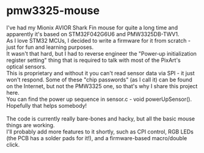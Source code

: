 # pmw3325-mouse

I've had my Mionix AVIOR Shark Fin mouse for quite a long time and apparently it's based on STM32F042G6U6 and PMW3325DB-TWV1.\
As I love STM32 MCUs, I decided to write a firmware for it from scratch - just for fun and learning purposes.\
It wasn't that hard, but I had to reverse engineer the "Power‐up initialization register setting" thing that is required to talk with most of the PixArt's optical sensors.\
This is proprietary and without it you can't read sensor data via SPI - it just won't respond. Some of these "chip passwords" (as I call it) can be found on the Internet, but not the PMW3325 one, so that's why I share this project here.\
You can find the power up sequence in sensor.c - void powerUpSensor(). Hopefully that helps somebody!\
\
The code is currently really bare-bones and hacky, but all the basic mouse things are working. \
I'll probably add more features to it shortly, such as CPI control, RGB LEDs (the PCB has a solder pads for it!), and a firmware-based macro/double click.

